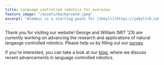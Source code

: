 ```yaml
---
title: Language controlled robotics for everyone
feature_image: "/assets/background.jpeg"
excerpt: "Alembic is a starting point for [Jekyll](https://jekyllrb.com/) projects. Rather than starting from scratch, this boilerplate is designed to get the ball rolling immediately. Install it, configure it, tweak it, push it."
---
```


Thank you for visiting our website! George and William (MIT '23) are currently working on advancing the research and applications of natural langauge controlled robotics. Please help us by filling out our [survey](https://forms.gle/Eqvetig4dxpck91Q8 "this survey").

If you're interested, you can take a look at our [blog](blog "blog"), where we discuss recent advancements in language controlled robotics.
